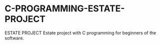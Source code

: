 # C-PROGRAMMING-ESTATE-PROJECT
ESTATE PROJECT
Estate project with C programming for beginners of the software.
